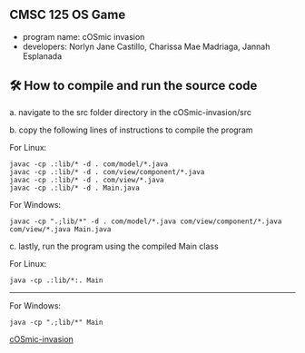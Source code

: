 ## CMSC 125 OS Game
- program name: cOSmic invasion
- developers: Norlyn Jane Castillo, Charissa Mae Madriaga, Jannah Esplanada

## 🛠️ How to compile and run the source code

a. navigate to the src folder directory in the cOSmic-invasion/src

b. copy the following lines of instructions to compile the program

For Linux:
```
javac -cp .:lib/* -d . com/model/*.java
javac -cp .:lib/* -d . com/view/component/*.java
javac -cp .:lib/* -d . com/view/*.java
javac -cp .:lib/* -d . Main.java
```

For Windows:
```
javac -cp ".;lib/*" -d . com/model/*.java com/view/component/*.java com/view/*.java Main.java
```

c. lastly, run the program using the compiled Main class

For Linux:
```
java -cp .:lib/*:. Main
```
------


For Windows:
```
java -cp ".;lib/*" Main
```
[cOSmic-invasion](https://github.com/norlynj/cOSmic-invasion/assets/80614435/16a20974-e6ad-41f1-b50d-839008d59eee)
